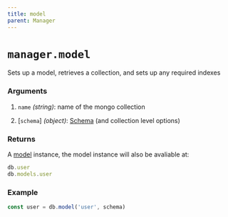 ```yaml
---
title: model
parent: Manager
---
```


# `manager.model`

Sets up a model, retrieves a collection, and sets up any required indexes

### Arguments

1. `name` *(string)*: name of the mongo collection

2. [`schema`] *(object)*: [Schema](../schema) (and collection level options)

### Returns

A [model](../model) instance, the model instance will also be avaliable at:
```js
db.user
db.models.user
```

### Example

```js
const user = db.model('user', schema)
```
